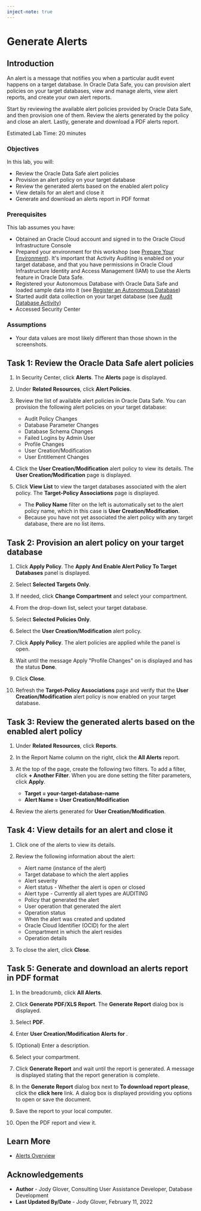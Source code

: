 ```yaml
---
inject-note: true
---
```


# Generate Alerts

## Introduction

An alert is a message that notifies you when a particular audit event happens on a target database. In Oracle Data Safe, you can provision alert policies on your target databases, view and manage alerts, view alert reports, and create your own alert reports.

Start by reviewing the available alert policies provided by Oracle Data Safe, and then provision one of them. Review the alerts generated by the policy and close an alert. Lastly, generate and download a PDF alerts report.

Estimated Lab Time: 20 minutes

### Objectives

In this lab, you will:

- Review the Oracle Data Safe alert policies
- Provision an alert policy on your target database
- Review the generated alerts based on the enabled alert policy
- View details for an alert and close it
- Generate and download an alerts report in PDF format

### Prerequisites

This lab assumes you have:

- Obtained an Oracle Cloud account and signed in to the Oracle Cloud Infrastructure Console
- Prepared your environment for this workshop (see [Prepare Your Environment](?lab=prepare-environment)). It's important that Activity Auditing is enabled on your target database, and that you have permissions in Oracle Cloud Infrastructure Identity and Access Management (IAM) to use the Alerts feature in Oracle Data Safe.
- Registered your Autonomous Database with Oracle Data Safe and loaded sample data into it (see [Register an Autonomous Database](?lab=register-autonomous-database))
- Started audit data collection on your target database (see [Audit Database Activity](?lab=audit-database-activity))
- Accessed Security Center


### Assumptions

- Your data values are most likely different than those shown in the screenshots.

## Task 1: Review the Oracle Data Safe alert policies

1. In Security Center, click **Alerts**. The **Alerts** page is displayed.

2. Under **Related Resources**, click **Alert Policies**.

3. Review the list of available alert policies in Oracle Data Safe. You can provision the following alert policies on your target database:

    - Audit Policy Changes
    - Database Parameter Changes
    - Database Schema Changes
    - Failed Logins by Admin User
    - Profile Changes
    - User Creation/Modification
    - User Entitlement Changes

4. Click the **User Creation/Modification** alert policy to view its details. The **User Creation/Modification** page is displayed.

5. Click **View List** to view the target databases associated with the alert policy. The **Target-Policy Associations** page is displayed.

    - The **Policy Name** filter on the left is automatically set to the alert policy name, which in this case is **User Creation/Modification**.
    - Because you have not yet associated the alert policy with any target database, there are no list items.


## Task 2: Provision an alert policy on your target database

1. Click **Apply Policy**. The **Apply And Enable Alert Policy To Target Databases** panel is displayed.

2. Select **Selected Targets Only**.

3. If needed, click **Change Compartment** and select your compartment.

4. From the drop-down list, select your target database.

5. Select **Selected Policies Only**.

6. Select the **User Creation/Modification** alert policy.

7. Click **Apply Policy**. The alert policies are applied while the panel is open.

8. Wait until the message Apply "Profile Changes" on <your target database name> is displayed and has the status **Done**.

9. Click **Close**.

10. Refresh the **Target-Policy Associations** page and verify that the **User Creation/Modification** alert policy is now enabled on your target database.



## Task 3: Review the generated alerts based on the enabled alert policy

1. Under **Related Resources**, click **Reports**.

2. In the Report Name column on the right, click the **All Alerts** report.

3. At the top of the page, create the following two filters. To add a filter, click **+ Another Filter**. When you are done setting the filter parameters, click **Apply**.

    - **Target = your-target-database-name**
    - **Alert Name = User Creation/Modification**

4. Review the alerts generated for **User Creation/Modification**.


## Task 4: View details for an alert and close it

1. Click one of the alerts to view its details.

2. Review the following information about the alert:

    - Alert name (instance of the alert)
    - Target database to which the alert applies
    - Alert severity
    - Alert status - Whether the alert is open or closed
    - Alert type - Currently all alert types are AUDITING
    - Policy that generated the alert
    - User operation that generated the alert
    - Operation status
    - When the alert was created and updated
    - Oracle Cloud Identifier (OCID) for the alert
    - Compartment in which the alert resides
    - Operation details

3. To close the alert, click **Close**.


## Task 5: Generate and download an alerts report in PDF format

1. In the breadcrumb, click **All Alerts**.

2. Click **Generate PDF/XLS Report**. The **Generate Report** dialog box is displayed.

3. Select **PDF**.

4. Enter **User Creation/Modification Alerts for <your target database name>**.

5. (Optional) Enter a description.

6. Select your compartment.

7. Click **Generate Report** and wait until the report is generated. A message is displayed stating that the report generation is complete.

8. In the **Generate Report** dialog box next to **To download report please**, click the **click here** link. A dialog box is displayed providing you options to open or save the document.

9. Save the report to your local computer.

10. Open the PDF report and view it.



## Learn More

- [Alerts Overview](https://www.oracle.com/pls/topic/lookup?ctx=en/cloud/paas/data-safe&id=UDSCS-GUID-37F8AC38-44D4-42D1-AE93-9775DCF21511)


## Acknowledgements

* **Author** - Jody Glover, Consulting User Assistance Developer, Database Development
* **Last Updated By/Date** - Jody Glover, February 11, 2022
